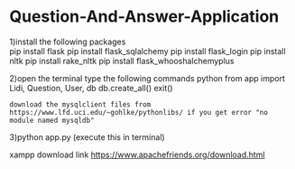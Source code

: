 # Question-And-Answer-Application
1)install the following packages
   <br>
   pip install flask
   pip install flask_sqlalchemy
   pip install flask_login
   pip install nltk
   pip install rake_nltk
   pip install flask_whooshalchemyplus

2)open the terminal
   type the following commands
   python
   from app import Lidi, Question, User, db
   db.create_all()
   exit()
   
    download the mysqlclient files from https://www.lfd.uci.edu/~gohlke/pythonlibs/ if you get error "no module named mysqldb"

3)python app.py (execute this in terminal)


xampp download link
https://www.apachefriends.org/download.html


  
